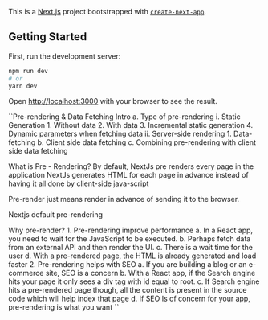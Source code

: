 This is a [Next.js](https://nextjs.org/) project bootstrapped with [`create-next-app`](https://github.com/vercel/next.js/tree/canary/packages/create-next-app).

## Getting Started

First, run the development server:

```bash
npm run dev
# or
yarn dev
```

Open [http://localhost:3000](http://localhost:3000) with your browser to see the result.

``Pre-rendering & Data Fetching Intro
    a.	Type of pre-rendering
        i.	Static Generation
            1.	Without data
            2.	With data
            3.	Incremental static generation
            4.	Dynamic parameters when fetching data
        ii.	Server-side rendering
            1.	Data-fetching
    b.	Client side data fetching
    c.	Combining pre-rendering with client side data fetching

What is Pre - Rendering?
	By default, NextJs pre renders every page in the application
NextJs generates HTML for each page in advance instead of having it all done by client-side java-script
 
Pre-render just means render in advance of sending it to the browser.

Nextjs default pre-rendering

Why pre-render?
    1.	Pre-rendering improve performance
        a.	In a React app, you need to wait for the JavaScript to be executed.
        b.	Perhaps fetch data from an external API and then render the UI.
        c.	There is a wait time for the user
        d.	With a pre-rendered page, the HTML is already generated and load faster
    2.	Pre-rendering helps with SEO
        a.	If you are building a blog or an e-commerce site, SEO is a concern
        b.	With a React app, if the Search engine hits your page it only sees a div tag with id equal to root.
        c.	If Search engine hits a pre-rendered page though, all the content is present in the source code which will help index that page
        d.	If SEO Is of concern for your app, pre-rendering is what you want
``

